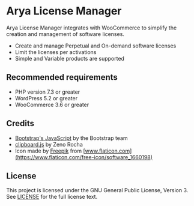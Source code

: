 # Arya License Manager

Arya License Manager integrates with WooCommerce to simplify the creation and
management of software licenses.

* Create and manage Perpetual and On-demand software licenses
* Limit the licenses per activations
* Simple and Variable products are supported

## Recommended requirements

* PHP version 7.3 or greater
* WordPress 5.2 or greater
* WooCommerce 3.6 or greater

## Credits

* [Bootstrap's JavaScript](https://getbootstrap.com/) by the Bootstrap team
* [clipboard.js](https://clipboardjs.com/) by Zeno Rocha
* Icon made by [Freepik](https://www.flaticon.com/authors/freepik)
  from [www.flaticon.com](https://www.flaticon.com/free-icon/software_1660198)

## License

This project is licensed under the GNU General Public License, Version 3.
See [LICENSE](LICENSE) for the full license text.
